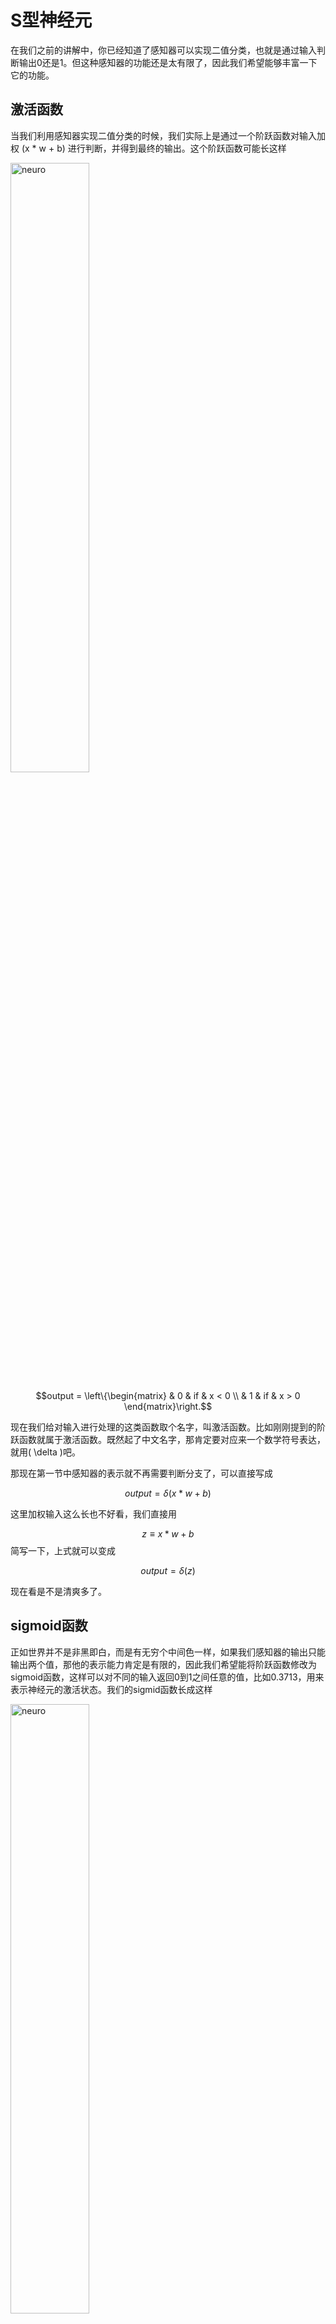 # S型神经元

在我们之前的讲解中，你已经知道了感知器可以实现二值分类，也就是通过输入判断输出0还是1。但这种感知器的功能还是太有限了，因此我们希望能够丰富一下它的功能。

## 激活函数
当我们利用感知器实现二值分类的时候，我们实际上是通过一个<def>阶跃函数</def>对输入加权 \(x * w + b\) 进行判断，并得到最终的输出。这个阶跃函数可能长这样

[//]: # (![]&#40;../img/01/04/jieyueFunc.jpg&#41;)
<img alt="neuro" src="../../img/01/04/jieyueFunc.jpg" class="img-center" width="50%" />


$$output = \left\{\begin{matrix}
 & 0 &  if & x < 0 \\ 
 & 1 & if & x > 0
\end{matrix}\right.$$


现在我们给对输入进行处理的这类函数取个名字，叫<def>激活函数</def>。比如刚刚提到的阶跃函数就属于激活函数。既然起了中文名字，那肯定要对应来一个数学符号表达，就用\( \delta \)吧。

那现在第一节中感知器的表示就不再需要判断分支了，可以直接写成

$$output = \delta(x * w + b)$$

这里加权输入这么长也不好看，我们直接用

$$ z \equiv x * w + b $$ 简写一下，上式就可以变成

$$output = \delta(z)$$

现在看是不是清爽多了。


## sigmoid函数


正如世界并不是非黑即白，而是有无穷个中间色一样，如果我们感知器的输出只能输出两个值，那他的表示能力肯定是有限的，因此我们希望能将<def>阶跃函数</def>修改为<def>sigmoid函数</def>，这样可以对不同的输入返回0到1之间任意的值，比如0.3713，用来表示神经元的激活状态。我们的sigmid函数长成这样

[//]: # (![]&#40;../img/01/04/sigmoid.jpg&#41;)
<img alt="neuro" src="../../img/01/04/sigmoid.jpg" class="img-center" width="50%" />


这样我们就对感知器引入了<def>平滑特性</def>。他可以对于输入和权重带来的微小改变产生输出的微小变化。现在我们用数学公式表示一下这个sigmoid函数
$$sigmoid(z)\equiv \frac{1}{1+e^{-z}}$$
其中z表示 \(x * w + b\)，这样上式就可以表示为
$$out = \sigma(z) = sigmoid(z) = \frac{1}{1+exp(x * w + b\}}$$
而这，就是<def>S型神经元</def>的表达式了。另外我们之后在描述时候就不再使用感知器了，而是使用<def>神经元</def>来表示这样一个对输入作出反映的单元。

!!! Important

	需要注意的是，S型神经元的激活函数并非只有simgoid函数一种，他还可以包含类似tanh等激活函数，这些不同的函数具体作用和应用场景又有不同，但此时暂时不过多介绍。


## 实现异或操作

现在我们回想一下让神经元实现逻辑门时候的代码。每个神经元的权重和偏置都是我们人为设定的。但是，权重和偏置可是神经元独一无二的特性啊，如果都手工设定，怎么能展示他们的个性呢？
有没有一种方法，可以让神经元根据任务的不同，自己去学习自己独属的权重和偏置呢？

答案当然是可以的，但正如我们之前所说，一个神经元的力量太微小了，他不能完成某些任务。所以当我们希望神经元自己根据不同任务学习权重和偏置时，我们一般需要先搭建一个神经网络，他可能长下面这样子

[//]: # (![]&#40;../img/01/04/net.jpg&#41;)
<img alt="neuro" src="../../img/01/04/net.jpg" class="img-center" width="50%" />

他和我们之前的多层感知机是不是相同，但这里每个小组件都替换成了神经元，因此整体也被我们称为<def>神经网络</def>。

想象一下我们正在玩1-100的猜数字游戏，A先想出一个数字，B去猜，如果大了就继续猜更小的数字，如果小了就继续猜更大的数字，直到最后猜出那个正确的数字。

我们梳理一下这个过程，首先它是一个经过多次尝试的反馈过程。每次需要知道猜测的结果是大还是小，还要知道根据这个结果怎么去修改猜测的值。对应到神经元的学习中，我们需要多次学习，让网络在每一次学习过程中逐渐修改每个神经元的权重和偏置，进而使整体网络趋近目标。我们称每次学习过程为一次<def>迭代</def>。
在每次迭代过程中，我们需要一个<def>损失函数</def>去判断神经元输出的结果和目标结果差距有多少。
还需要一个<def>反向传播算法</def>来告诉神经元该怎么修改。

上面提到的<def>损失函数</def>和<def>反向传播算法</def>是两个新的概念，而且都是复杂而又困难的。在接下来的两节我们将逐一学习。
